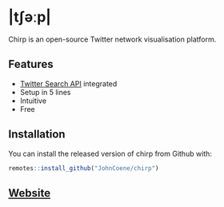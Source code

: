 # |tʃəːp|

Chirp is an open-source Twitter network visualisation platform.

## Features

- [Twitter Search API](https://developer.twitter.com/en/docs/tweets/search/api-reference/get-search-tweets.html) integrated
- Setup in 5 lines
- Intuitive
- Free

## Installation

You can install the released version of chirp from Github with:

``` r
remotes::install_github("JohnCoene/chirp")
```

## [Website](https://chirp.sh)